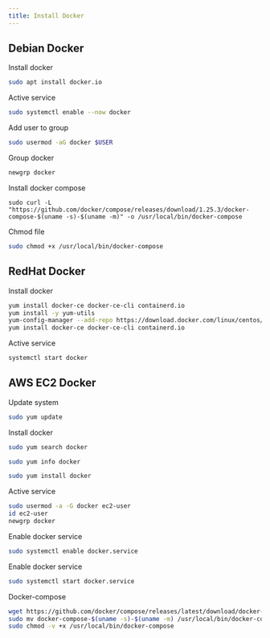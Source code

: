 ```yaml
---
title: Install Docker 
---
```


## Debian Docker

Install docker

```bash
sudo apt install docker.io
```

Active service

```bash
sudo systemctl enable --now docker
```

Add user to group

```bash
sudo usermod -aG docker $USER
```

Group docker

```bash
newgrp docker
```

Install docker compose

```
sudo curl -L "https://github.com/docker/compose/releases/download/1.25.3/docker-compose-$(uname -s)-$(uname -m)" -o /usr/local/bin/docker-compose
```

Chmod file

```bash
sudo chmod +x /usr/local/bin/docker-compose
```

## RedHat Docker

Install docker

```bash
yum install docker-ce docker-ce-cli containerd.io
yum install -y yum-utils
yum-config-manager --add-repo https://download.docker.com/linux/centos/docker-ce.repo
yum install docker-ce docker-ce-cli containerd.io
```

Active service

```bash
systemctl start docker
```

## AWS EC2 Docker

Update system

```bash
sudo yum update
```

Install docker

```bash
sudo yum search docker
```

```bash
sudo yum info docker
```

```bash
sudo yum install docker
```

Active service

```bash
sudo usermod -a -G docker ec2-user
id ec2-user
newgrp docker
```

Enable docker service

```bash
sudo systemctl enable docker.service
```

Enable docker service

```bash
sudo systemctl start docker.service
```

Docker-compose

```bash
wget https://github.com/docker/compose/releases/latest/download/docker-compose-$(uname -s)-$(uname -m)
sudo mv docker-compose-$(uname -s)-$(uname -m) /usr/local/bin/docker-compose
sudo chmod -v +x /usr/local/bin/docker-compose
```
